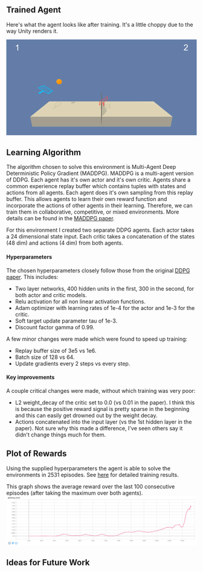 ## Trained Agent
Here's what the agent looks like after training.  It's a little choppy due to the way Unity renders it.

![trained_agent](assets/trained_agent.gif)


## Learning Algorithm
The algorithm chosen to solve this environment is Multi-Agent Deep Deterministic Policy Gradient (MADDPG).  MADDPG is a multi-agent version of DDPG.  Each agent has it's own actor and it's own critic.  Agents share a common experience replay buffer which contains tuples with states and actions from all agents.  Each agent does it's own sampling from this replay buffer.  This allows agents to learn their own reward function and incorporate the actions of other agents in their learning.  Therefore, we can train them in collaborative, competitive, or mixed environments.  More details can be found in the [MADDPG paper](https://arxiv.org/abs/1706.02275).

For this environment I created two separate DDPG agents.  Each actor takes a 24 dimensional state input.  Each critic takes a concatenation of the states (48 dim) and actions (4 dim) from both agents.


#### Hyperparameters
The chosen hyperparameters closely follow those from the original [DDPG paper](https://arxiv.org/abs/1509.02971).  This includes:
  - Two layer networks, 400 hidden units in the first, 300 in the second, for both actor and critic models.
  - Relu activation for all non linear activation functions.
  - Adam optimizer with learning rates of 1e-4 for the actor and 1e-3 for the critic.
  - Soft target update parameter tau of 1e-3.
  - Discount factor gamma of 0.99.

A few minor changes were made which were found to speed up training:
  - Replay buffer size of 3e5 vs 1e6.
  - Batch size of 128 vs 64.
  - Update gradients every 2 steps vs every step.

#### Key improvements
A couple critical changes were made, without which training was very poor:
  - L2 weight_decay of the critic set to 0.0 (vs 0.01 in the paper).  I think this is because the positive reward signal is pretty sparse in the beginning and this can easily get drowned out by the weight decay.
  - Actions concatenated into the input layer (vs the 1st hidden layer in the paper).  Not sure why this made a difference, I've seen others say it didn't change things much for them.


## Plot of Rewards
Using the supplied hyperparameters the agent is able to solve the environments in 2531 episodes.  See [here](assets/training_output.txt) for detailed training results.

This graph shows the average reward over the last 100 consecutive episodes (after taking the maximum over both agents).
![results](assets/results.png)


## Ideas for Future Work
